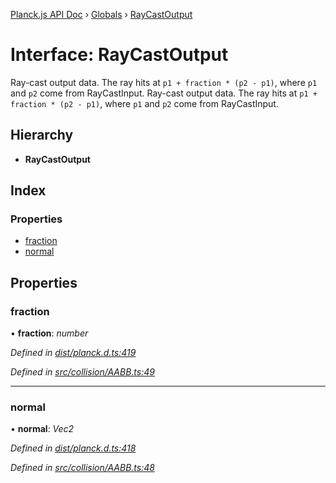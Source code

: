 [Planck.js API Doc](../README.md) › [Globals](../globals.md) › [RayCastOutput](raycastoutput.md)

# Interface: RayCastOutput

Ray-cast output data. The ray hits at `p1 + fraction * (p2 - p1)`,
where `p1` and `p2` come from RayCastInput.
Ray-cast output data. The ray hits at `p1 + fraction * (p2 - p1)`,
where `p1` and `p2` come from RayCastInput.

## Hierarchy

* **RayCastOutput**

## Index

### Properties

* [fraction](raycastoutput.md#fraction)
* [normal](raycastoutput.md#normal)

## Properties

###  fraction

• **fraction**: *number*

*Defined in [dist/planck.d.ts:419](https://github.com/shakiba/planck.js/blob/7e469c4/dist/planck.d.ts#L419)*

*Defined in [src/collision/AABB.ts:49](https://github.com/shakiba/planck.js/blob/7e469c4/src/collision/AABB.ts#L49)*

___

###  normal

• **normal**: *Vec2*

*Defined in [dist/planck.d.ts:418](https://github.com/shakiba/planck.js/blob/7e469c4/dist/planck.d.ts#L418)*

*Defined in [src/collision/AABB.ts:48](https://github.com/shakiba/planck.js/blob/7e469c4/src/collision/AABB.ts#L48)*

